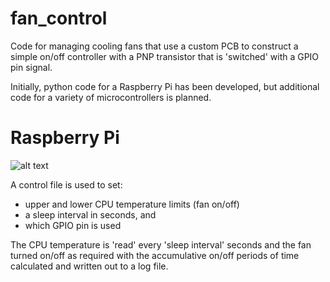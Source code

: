 # fan_control
 Code for managing cooling fans that use a custom PCB to construct a simple on/off controller with a PNP transistor that is 'switched' with a GPIO pin signal.

 Initially, python code for a Raspberry Pi has been developed, but additional code for a variety of microcontrollers is planned.

# Raspberry Pi
![alt text](https://onlinedevices.co.uk/display1679)

 A control file is used to set:
- upper and lower CPU temperature limits (fan on/off) 
- a sleep interval in seconds, and
- which GPIO pin is used

 The CPU temperature is 'read' every 'sleep interval' seconds and the fan turned on/off as 
 required with the accumulative on/off periods of time calculated and written out to a log file.
